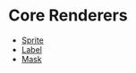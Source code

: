# Core Renderers

- [Sprite](../components/sprite.md)
- [Label](../components/label.md)
- [Mask](../components/mask.md)
